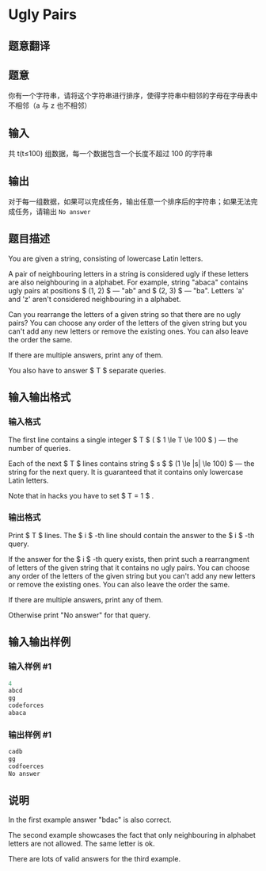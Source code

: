 # Ugly Pairs

## 题意翻译

## 题意

你有一个字符串，请将这个字符串进行排序，使得字符串中相邻的字母在字母表中不相邻（a 与 z 也不相邻）

## 输入

共 t(t≤100) 组数据，每一个数据包含一个长度不超过 100 的字符串

## 输出

对于每一组数据，如果可以完成任务，输出任意一个排序后的字符串；如果无法完成任务，请输出 `No answer`

## 题目描述

You are given a string, consisting of lowercase Latin letters.

A pair of neighbouring letters in a string is considered ugly if these letters are also neighbouring in a alphabet. For example, string "abaca" contains ugly pairs at positions $ (1, 2) $ — "ab" and $ (2, 3) $ — "ba". Letters 'a' and 'z' aren't considered neighbouring in a alphabet.

Can you rearrange the letters of a given string so that there are no ugly pairs? You can choose any order of the letters of the given string but you can't add any new letters or remove the existing ones. You can also leave the order the same.

If there are multiple answers, print any of them.

You also have to answer $ T $ separate queries.

## 输入输出格式

### 输入格式

The first line contains a single integer $ T $ ( $ 1 \le T \le 100 $ ) — the number of queries.

Each of the next $ T $ lines contains string $ s $ $ (1 \le |s| \le 100) $ — the string for the next query. It is guaranteed that it contains only lowercase Latin letters.

Note that in hacks you have to set $ T = 1 $ .

### 输出格式

Print $ T $ lines. The $ i $ -th line should contain the answer to the $ i $ -th query.

If the answer for the $ i $ -th query exists, then print such a rearrangment of letters of the given string that it contains no ugly pairs. You can choose any order of the letters of the given string but you can't add any new letters or remove the existing ones. You can also leave the order the same.

If there are multiple answers, print any of them.

Otherwise print "No answer" for that query.

## 输入输出样例

### 输入样例 #1

```cpp
4
abcd
gg
codeforces
abaca

```
### 输出样例 #1

```cpp
cadb
gg
codfoerces
No answer

```
## 说明

In the first example answer "bdac" is also correct.

The second example showcases the fact that only neighbouring in alphabet letters are not allowed. The same letter is ok.

There are lots of valid answers for the third example.

